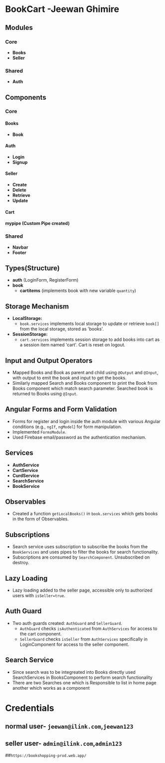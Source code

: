 # BookCart -Jeewan Ghimire

## Modules

### Core
- **Books**
- **Seller**

### Shared
- **Auth**

## Components

### Core
#### Books
- **Book**
#### Auth
- **Login**
- **Signup**
#### Seller
- **Create**
- **Delete**
- **Retrieve**
- **Update**

#### **Cart**
#### **mypipe (Custom Pipe created)**

### Shared
- **Navbar**
- **Footer**

## Types(Structure)

- **auth** (LoginForm, RegisterForm)
- **book**
  - **cartitems** (implements book with new variable `quantity`)

## Storage Mechanism

- **LocalStorage:** 
  - `book.services` implements local storage to update or retrieve `book[]` from the local storage, stored as 'books'.
- **SessionStorage:** 
  - `cart.services` implements session storage to add books into cart as a session item named 'cart'. Cart is reset on logout.

## Input and Output Operators

- Mapped Books and Book as parent and child using `@Output` and `@Input`, with output to emit the book and input to get the books.
- Similarly mapped Search and Books component to print the Book from Books component which match search parameter. Searched book is returned to Books using `@Input`.

## Angular Forms and Form Validation

- Forms for register and login inside the auth module with various Angular conditions (e.g., `ngIf`, `ngModel`) for form manipulation.
- Implemented `FormsModule`.
- Used Firebase email/password as the authentication mechanism.

## Services

- **AuthService**
- **CartService**
- **CurdService**
- **SearchService**
- **BookService**

## Observables

- Created a function `getLocalBooks()` in `book.services` which gets books in the form of Observables.

## Subscriptions

- Search service uses subscription to subscribe the books from the `BookServices` and uses pipes to filter the books for search functionality.
- Subscriptions are consumed by `SearchComponent`. Unsubscribed on destroy.

## Lazy Loading

- Lazy loading added to the seller page, accessible only to authorized users with `isSeller=true`.

## Auth Guard

- Two auth guards created: `AuthGuard` and `SellerGuard`.
  - `AuthGuard` checks `isAuthenticated` from `AuthServices` for access to the cart component.
  - `SellerGuard` checks `isSeller` from `AuthServices` specifically in LoginComponent for access to the seller component.


## Search Service

- Since search was to be integreated into Books directly used SearchServices in BooksComponent to perform search functionality
- There are two Searches one which is Responsible to list in home page another which works as a component


# Credentials

  ## normal user- `jeewan@ilink.com`,`jeewan123`
  ## seller user- `admin@ilink.com`,`admin123`
  ##`https://bookshopping-prod.web.app/`
